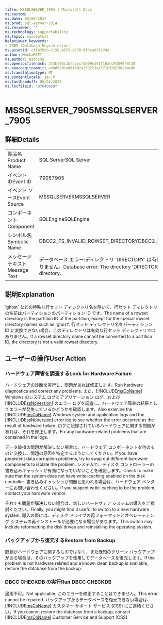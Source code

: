 ```yaml
---
title: MSSQLSERVER_7905 | Microsoft Docs
ms.custom: ''
ms.date: 03/06/2017
ms.prod: sql-server-2014
ms.reviewer: ''
ms.technology: supportability
ms.topic: conceptual
helpviewer_keywords:
- 7905 (Database Engine error)
ms.assetid: cf19fbbb-7158-45f2-8778-8f3cad7f574a
author: MashaMSFT
ms.author: mathoma
ms.openlocfilehash: 253bf03c1bfacccfd809cd417163eb9d54644f28
ms.sourcegitcommit: ad4d92dce894592a259721a1571b1d8736abacdb
ms.translationtype: MT
ms.contentlocale: ja-JP
ms.lasthandoff: 08/04/2020
ms.locfileid: "87640968"
---
```

# <a name="mssqlserver_7905"></a><span data-ttu-id="740e7-102">MSSQLSERVER_7905</span><span class="sxs-lookup"><span data-stu-id="740e7-102">MSSQLSERVER_7905</span></span>
    
## <a name="details"></a><span data-ttu-id="740e7-103">詳細</span><span class="sxs-lookup"><span data-stu-id="740e7-103">Details</span></span>  
  
|||  
|-|-|  
|<span data-ttu-id="740e7-104">製品名</span><span class="sxs-lookup"><span data-stu-id="740e7-104">Product Name</span></span>|<span data-ttu-id="740e7-105">SQL Server</span><span class="sxs-lookup"><span data-stu-id="740e7-105">SQL Server</span></span>|  
|<span data-ttu-id="740e7-106">イベント ID</span><span class="sxs-lookup"><span data-stu-id="740e7-106">Event ID</span></span>|<span data-ttu-id="740e7-107">7905</span><span class="sxs-lookup"><span data-stu-id="740e7-107">7905</span></span>|  
|<span data-ttu-id="740e7-108">イベント ソース</span><span class="sxs-lookup"><span data-stu-id="740e7-108">Event Source</span></span>|<span data-ttu-id="740e7-109">MSSQLSERVER</span><span class="sxs-lookup"><span data-stu-id="740e7-109">MSSQLSERVER</span></span>|  
|<span data-ttu-id="740e7-110">コンポーネント</span><span class="sxs-lookup"><span data-stu-id="740e7-110">Component</span></span>|<span data-ttu-id="740e7-111">SQLEngine</span><span class="sxs-lookup"><span data-stu-id="740e7-111">SQLEngine</span></span>|  
|<span data-ttu-id="740e7-112">シンボル名</span><span class="sxs-lookup"><span data-stu-id="740e7-112">Symbolic Name</span></span>|<span data-ttu-id="740e7-113">DBCC2_FS_INVALID_ROWSET_DIRECTORY</span><span class="sxs-lookup"><span data-stu-id="740e7-113">DBCC2_FS_INVALID_ROWSET_DIRECTORY</span></span>|  
|<span data-ttu-id="740e7-114">メッセージ テキスト</span><span class="sxs-lookup"><span data-stu-id="740e7-114">Message Text</span></span>|<span data-ttu-id="740e7-115">データベース エラー:ディレクトリ 'DIRECTORY' は有効な FileStream ディレクトリではありません。</span><span class="sxs-lookup"><span data-stu-id="740e7-115">Database error: The directory 'DIRECTORY' is not a valid Filestream directory.</span></span>|  
  
## <a name="explanation"></a><span data-ttu-id="740e7-116">説明</span><span class="sxs-lookup"><span data-stu-id="740e7-116">Explanation</span></span>  
 <span data-ttu-id="740e7-117">'ghost' などの特殊な行セット ディレクトリ名を除いて、行セット ディレクトリの名前はパーティションのパーティション ID です。</span><span class="sxs-lookup"><span data-stu-id="740e7-117">The name of a rowset directory is the partition ID of the partition, except for the special rowset directory names such as 'ghost'.</span></span> <span data-ttu-id="740e7-118">行セット ディレクトリ名をパーティション ID に変換できない場合、このディレクトリは有効な行セット ディレクトリではありません。</span><span class="sxs-lookup"><span data-stu-id="740e7-118">If a rowset directory name cannot be converted to a partition ID, the directory is not a valid rowset directory.</span></span>  
  
## <a name="user-action"></a><span data-ttu-id="740e7-119">ユーザーの操作</span><span class="sxs-lookup"><span data-stu-id="740e7-119">User Action</span></span>  
  
### <a name="look-for-hardware-failure"></a><span data-ttu-id="740e7-120">ハードウェア障害を調査する</span><span class="sxs-lookup"><span data-stu-id="740e7-120">Look for Hardware Failure</span></span>  
 <span data-ttu-id="740e7-121">ハードウェアの診断を実行し、問題があれば修正します。</span><span class="sxs-lookup"><span data-stu-id="740e7-121">Run hardware diagnostics and correct any problems.</span></span> <span data-ttu-id="740e7-122">また、[!INCLUDE[msCoName](../../includes/msconame-md.md)] Windows のシステム ログとアプリケーション ログ、および [!INCLUDE[ssNoVersion](../../includes/ssnoversion-md.md)] のエラー ログを調査し、ハードウェア障害の結果としてエラーが発生しているかどうかを確認します。</span><span class="sxs-lookup"><span data-stu-id="740e7-122">Also examine the [!INCLUDE[msCoName](../../includes/msconame-md.md)] Windows system and application logs and the [!INCLUDE[ssNoVersion](../../includes/ssnoversion-md.md)] error log to see whether the error occurred as the result of hardware failure.</span></span> <span data-ttu-id="740e7-123">ログに記録されているハードウェアに関する問題があれば、それを修正します。</span><span class="sxs-lookup"><span data-stu-id="740e7-123">Fix any hardware-related problems that are contained in the logs.</span></span>  
  
 <span data-ttu-id="740e7-124">データ破損の問題が解決しない場合は、ハードウェア コンポーネントを他のものと交換し、問題の原因を特定するようにしてください。</span><span class="sxs-lookup"><span data-stu-id="740e7-124">If you have persistent data corruption problems, try to swap out different hardware components to isolate the problem.</span></span> <span data-ttu-id="740e7-125">システムで、ディスク コントローラーの書き込みキャッシュが有効になっていないことを確認します。</span><span class="sxs-lookup"><span data-stu-id="740e7-125">Check to make sure that the system does not have write-caching enabled on the disk controller.</span></span> <span data-ttu-id="740e7-126">書き込みキャッシュが問題と思われる場合は、ハードウェア ベンダーにお問い合わせください。</span><span class="sxs-lookup"><span data-stu-id="740e7-126">If you suspect write-caching to be the problem, contact your hardware vendor.</span></span>  
  
 <span data-ttu-id="740e7-127">それでも問題が解決しない場合は、新しいハードウェア システムの導入をご検討ください。</span><span class="sxs-lookup"><span data-stu-id="740e7-127">Finally, you might find it useful to switch to a new hardware system.</span></span> <span data-ttu-id="740e7-128">導入の際には、ディスク ドライブの再フォーマットとオペレーティング システムの再インストールが必要になる場合があります。</span><span class="sxs-lookup"><span data-stu-id="740e7-128">This switch may include reformatting the disk drives and reinstalling the operating system.</span></span>  
  
### <a name="restore-from-backup"></a><span data-ttu-id="740e7-129">バックアップから復元する</span><span class="sxs-lookup"><span data-stu-id="740e7-129">Restore from Backup</span></span>  
 <span data-ttu-id="740e7-130">問題がハードウェアに関するものではなく、また既知のクリーン バックアップがある場合は、そのバックアップを使用してデータベースを復元します。</span><span class="sxs-lookup"><span data-stu-id="740e7-130">If the problem is not hardware related and a known clean backup is available, restore the database from the backup.</span></span>  
  
### <a name="run-dbcc-checkdb"></a><span data-ttu-id="740e7-131">DBCC CHECKDB の実行</span><span class="sxs-lookup"><span data-stu-id="740e7-131">Run DBCC CHECKDB</span></span>  
 <span data-ttu-id="740e7-132">適用不可。</span><span class="sxs-lookup"><span data-stu-id="740e7-132">Not applicable.</span></span> <span data-ttu-id="740e7-133">このエラーを修正することはできません。</span><span class="sxs-lookup"><span data-stu-id="740e7-133">This error cannot be repaired.</span></span> <span data-ttu-id="740e7-134">バックアップからデータベースを復元できない場合は、[!INCLUDE[msCoName](../../includes/msconame-md.md)] カスタマー サポート サービス (CSS) にご連絡ください。</span><span class="sxs-lookup"><span data-stu-id="740e7-134">If you cannot restore the database from a backup, contact [!INCLUDE[msCoName](../../includes/msconame-md.md)] Customer Service and Support (CSS).</span></span>  
  
  
